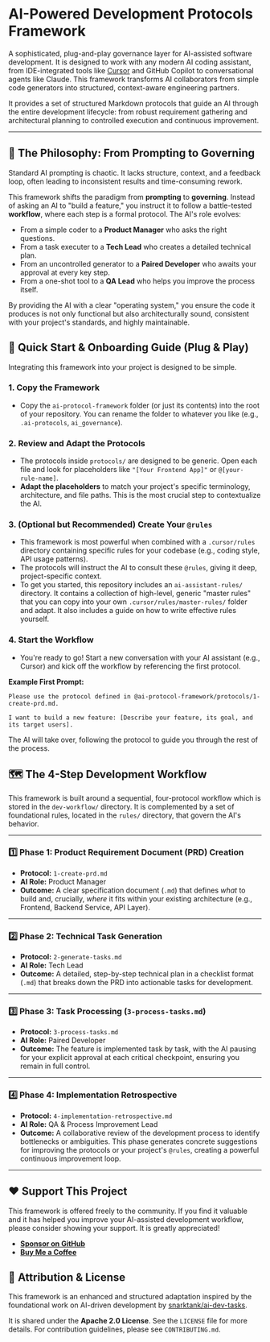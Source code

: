 # AI-Powered Development Protocols Framework

A sophisticated, plug-and-play governance layer for AI-assisted software development. It is designed to work with any modern AI coding assistant, from IDE-integrated tools like [Cursor](https://cursor.sh/) and GitHub Copilot to conversational agents like Claude. This framework transforms AI collaborators from simple code generators into structured, context-aware engineering partners.

It provides a set of structured Markdown protocols that guide an AI through the entire development lifecycle: from robust requirement gathering and architectural planning to controlled execution and continuous improvement.

---

## 🌟 The Philosophy: From Prompting to Governing

Standard AI prompting is chaotic. It lacks structure, context, and a feedback loop, often leading to inconsistent results and time-consuming rework.

This framework shifts the paradigm from **prompting** to **governing**. Instead of asking an AI to "build a feature," you instruct it to follow a battle-tested **workflow**, where each step is a formal protocol. The AI's role evolves:

-   From a simple coder to a **Product Manager** who asks the right questions.
-   From a task executer to a **Tech Lead** who creates a detailed technical plan.
-   From an uncontrolled generator to a **Paired Developer** who awaits your approval at every key step.
-   From a one-shot tool to a **QA Lead** who helps you improve the process itself.

By providing the AI with a clear "operating system," you ensure the code it produces is not only functional but also architecturally sound, consistent with your project's standards, and highly maintainable.

## 🚀 Quick Start & Onboarding Guide (Plug & Play)

Integrating this framework into your project is designed to be simple.

### 1. **Copy the Framework**
   - Copy the `ai-protocol-framework` folder (or just its contents) into the root of your repository. You can rename the folder to whatever you like (e.g., `.ai-protocols`, `ai_governance`).

### 2. **Review and Adapt the Protocols**
   - The protocols inside `protocols/` are designed to be generic. Open each file and look for placeholders like `"[Your Frontend App]"` or `@[your-rule-name]`.
   - **Adapt the placeholders** to match your project's specific terminology, architecture, and file paths. This is the most crucial step to contextualize the AI.

### 3. **(Optional but Recommended) Create Your `@rules`**
   - This framework is most powerful when combined with a `.cursor/rules` directory containing specific rules for your codebase (e.g., coding style, API usage patterns).
   - The protocols will instruct the AI to consult these `@rules`, giving it deep, project-specific context.
   - To get you started, this repository includes an `ai-assistant-rules/` directory. It contains a collection of high-level, generic "master rules" that you can copy into your own `.cursor/rules/master-rules/` folder and adapt. It also includes a guide on how to write effective rules yourself.

### 4. **Start the Workflow**
   - You're ready to go! Start a new conversation with your AI assistant (e.g., Cursor) and kick off the workflow by referencing the first protocol.

   **Example First Prompt:**
   ```
   Please use the protocol defined in @ai-protocol-framework/protocols/1-create-prd.md.

   I want to build a new feature: [Describe your feature, its goal, and its target users].
   ```

   The AI will take over, following the protocol to guide you through the rest of the process.

## 🗺️ The 4-Step Development Workflow

This framework is built around a sequential, four-protocol workflow which is stored in the `dev-workflow/` directory. It is complemented by a set of foundational rules, located in the `rules/` directory, that govern the AI's behavior.

---

### 1️⃣ **Phase 1: Product Requirement Document (PRD) Creation**
   - **Protocol:** `1-create-prd.md`
   - **AI Role:** Product Manager
   - **Outcome:** A clear specification document (`.md`) that defines *what* to build and, crucially, *where* it fits within your existing architecture (e.g., Frontend, Backend Service, API Layer).

---

### 2️⃣ **Phase 2: Technical Task Generation**
   - **Protocol:** `2-generate-tasks.md`
   - **AI Role:** Tech Lead
   - **Outcome:** A detailed, step-by-step technical plan in a checklist format (`.md`) that breaks down the PRD into actionable tasks for development.

---

### 3️⃣ **Phase 3: Task Processing (`3-process-tasks.md`)**

-   **Protocol:** `3-process-tasks.md`
-   **AI Role:** Paired Developer
-   **Outcome:** The feature is implemented task by task, with the AI pausing for your explicit approval at each critical checkpoint, ensuring you remain in full control.

---

### 4️⃣ **Phase 4: Implementation Retrospective**

-   **Protocol:** `4-implementation-retrospective.md`
-   **AI Role:** QA & Process Improvement Lead
-   **Outcome:** A collaborative review of the development process to identify bottlenecks or ambiguities. This phase generates concrete suggestions for improving the protocols or your project's `@rules`, creating a powerful continuous improvement loop.

---

## ❤️ Support This Project

This framework is offered freely to the community. If you find it valuable and it has helped you improve your AI-assisted development workflow, please consider showing your support. It is greatly appreciated!

-   **[Sponsor on GitHub](https://github.com/sponsors/YOUR_USERNAME)**
-   **[Buy Me a Coffee](https://www.buymeacoffee.com/YOUR_USERNAME)**

## 🤝 Attribution & License

This framework is an enhanced and structured adaptation inspired by the foundational work on AI-driven development by [snarktank/ai-dev-tasks](https://github.com/snarktank/ai-dev-tasks).

It is shared under the **Apache 2.0 License**. See the `LICENSE` file for more details. For contribution guidelines, please see `CONTRIBUTING.md`. 